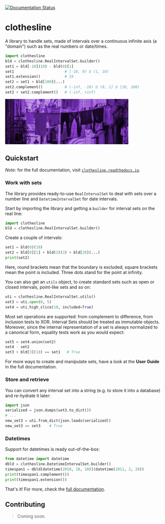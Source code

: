 [![Documentation Status](https://readthedocs.org/projects/clothesline/badge/?version=latest)](https://clothesline.readthedocs.io/en/latest/?badge=latest)

# clothesline

A library to handle sets, made of intervals over a continuous 
infinite axis (a "domain") such as the real numbers or date/times.

```python
import clothesline
bld = clothesline.RealIntervalSet.builder()
set1 = bld[-10](10) - bld(0)[1]
set1                       # [-10, 0] U (1, 10)
set1.extension()           # 19
set2 = set1 + bld[100](...)
set2.complement()          # (-inf, -10) U (0, 1] U [10, 100)
set2 + set2.complement()   # (-inf, +inf)
```

<img src="https://raw.githubusercontent.com/hemidactylus/clothesline/main/docs/_static/logo.png" width="400px" />

## Quickstart

_Note_: for the full documentation, visit [`clothesline.readthedocs.io`](https://clothesline.readthedocs.io).

### Work with sets

The library provides ready-to-use
`RealIntervalSet` to deal with sets over a number line
and `DatetimeIntervalSet` for date intervals.

Start by importing the library and getting a `builder`
for interval sets on the real line:

```python
import clothesline
bld = clothesline.RealIntervalSet.builder()
```

Create a couple of intervals:

```python
set1 = bld(0)(10)
set2 = bld[0][1] + bld(2)(3) + bld[20](...)
print(set2)
```

Here, round brackets mean that the boundary is excluded; square brackets mean the point is included.
Three dots stand for the point at infinity.

You can also get an `utils` object, to create standard sets such as open or closed intervals, point-like sets and so on:

```python
uti = clothesline.RealIntervalSet.utils()
set3 = uti.open(0, 5)
set4 = uti.high_slice(10, included=True)
```

Most set operations are supported: from complement to difference,
from inclusion tests to XOR. Interval Sets should be treated as immutable objects.
Moreover, since the internal representation of a set is always
normalized to a canonical form, equality tests work as you would
expect:

```python
set5 = set4.union(set2)
set4 - set2
set3 + bld[3](10) == set1   # True
```

For more ways to create and manipulate sets, have a look at the
**User Guide** in the full documentation.

### Store and retrieve

You can convert any interval set into a string (e.g. to store it into
a database) and re-hydrate it later:

```python
import json
serialized = json.dumps(set3.to_dict())
# ...
new_set3 = uti.from_dict(json.loads(serialized))
new_set3 == set3    # True
```

### Datetimes

Support for datetimes is ready out-of-the-box:

```python
from datetime import datetime
dbld = clothesline.DatetimeIntervalSet.builder()
timespan1 = dbld[datetime(2010, 10, 10)](datetime(2011, 2, 20))
print(timespan1.complement())
print(timespan1.extension())
```

That's it! For more, check the [full documentation](https://clothesline.readthedocs.io).

## Contributing

> Coming soon.
